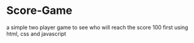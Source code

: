 # Score-Game
a simple two player game to see who will reach the score 100 first using html, css and javascript
